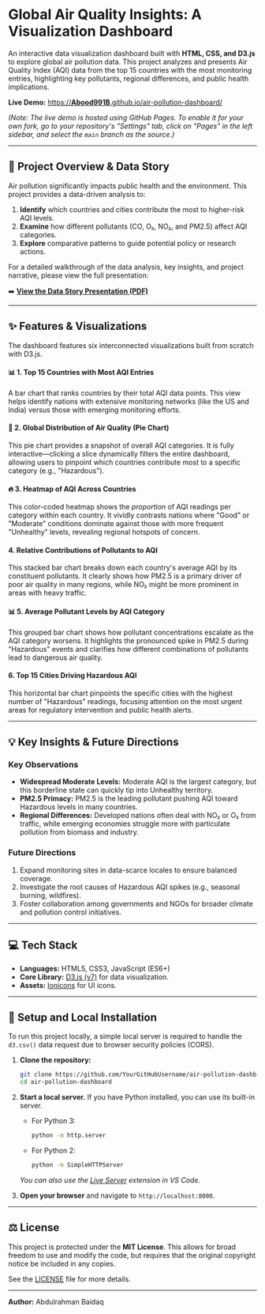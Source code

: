 # Global Air Quality Insights: A Visualization Dashboard



An interactive data visualization dashboard built with **HTML, CSS, and D3.js** to explore global air pollution data. This project analyzes and presents Air Quality Index (AQI) data from the top 15 countries with the most monitoring entries, highlighting key pollutants, regional differences, and public health implications.

**Live Demo:** [https://**Abood991B**.github.io/air-pollution-dashboard/](https://Abood991B.github.io/air-pollution-dashboard/)

*(Note: The live demo is hosted using GitHub Pages. To enable it for your own fork, go to your repository's "Settings" tab, click on "Pages" in the left sidebar, and select the `main` branch as the source.)*

---

## 📖 Project Overview & Data Story

Air pollution significantly impacts public health and the environment. This project provides a data-driven analysis to:
1.  **Identify** which countries and cities contribute the most to higher-risk AQI levels.
2.  **Examine** how different pollutants (CO, O₃, NO₂, and PM2.5) affect AQI categories.
3.  **Explore** comparative patterns to guide potential policy or research actions.

For a detailed walkthrough of the data analysis, key insights, and project narrative, please view the full presentation:

➡️ **[View the Data Story Presentation (PDF)](./Air_Pollution_Data_Story.pdf)**

---

## ✨ Features & Visualizations

The dashboard features six interconnected visualizations built from scratch with D3.js.

#### 📊 1. Top 15 Countries with Most AQI Entries
A bar chart that ranks countries by their total AQI data points. This view helps identify nations with extensive monitoring networks (like the US and India) versus those with emerging monitoring efforts.

#### 🥧 2. Global Distribution of Air Quality (Pie Chart)
This pie chart provides a snapshot of overall AQI categories. It is fully interactive—clicking a slice dynamically filters the entire dashboard, allowing users to pinpoint which countries contribute most to a specific category (e.g., "Hazardous").

#### 🔥 3. Heatmap of AQI Across Countries
This color-coded heatmap shows the *proportion* of AQI readings per category within each country. It vividly contrasts nations where "Good" or "Moderate" conditions dominate against those with more frequent "Unhealthy" levels, revealing regional hotspots of concern.

####  4. Relative Contributions of Pollutants to AQI
This stacked bar chart breaks down each country's average AQI by its constituent pollutants. It clearly shows how PM2.5 is a primary driver of poor air quality in many regions, while NO₂ might be more prominent in areas with heavy traffic.

#### 📊 5. Average Pollutant Levels by AQI Category
This grouped bar chart shows how pollutant concentrations escalate as the AQI category worsens. It highlights the pronounced spike in PM2.5 during "Hazardous" events and clarifies how different combinations of pollutants lead to dangerous air quality.

####    6. Top 15 Cities Driving Hazardous AQI
This horizontal bar chart pinpoints the specific cities with the highest number of "Hazardous" readings, focusing attention on the most urgent areas for regulatory intervention and public health alerts.

---

## 💡 Key Insights & Future Directions

### Key Observations
*   **Widespread Moderate Levels:** Moderate AQI is the largest category, but this borderline state can quickly tip into Unhealthy territory.
*   **PM2.5 Primacy:** PM2.5 is the leading pollutant pushing AQI toward Hazardous levels in many countries.
*   **Regional Differences:** Developed nations often deal with NO₂ or O₃ from traffic, while emerging economies struggle more with particulate pollution from biomass and industry.

### Future Directions
1.  Expand monitoring sites in data-scarce locales to ensure balanced coverage.
2.  Investigate the root causes of Hazardous AQI spikes (e.g., seasonal burning, wildfires).
3.  Foster collaboration among governments and NGOs for broader climate and pollution control initiatives.

---

## 💻 Tech Stack

*   **Languages:** HTML5, CSS3, JavaScript (ES6+)
*   **Core Library:** [D3.js (v7)](https://d3js.org/) for data visualization.
*   **Assets:** [Ionicons](https://ionic.io/ionicons) for UI icons.

---

## 🚀 Setup and Local Installation

To run this project locally, a simple local server is required to handle the `d3.csv()` data request due to browser security policies (CORS).

1.  **Clone the repository:**
    ```bash
    git clone https://github.com/YourGitHubUsername/air-pollution-dashboard.git
    cd air-pollution-dashboard
    ```

2.  **Start a local server.** If you have Python installed, you can use its built-in server.
    *   For Python 3:
        ```bash
        python -m http.server
        ```
    *   For Python 2:
        ```bash
        python -m SimpleHTTPServer
        ```
    *You can also use the [Live Server](https://marketplace.visualstudio.com/items?itemName=ritwickdey.LiveServer) extension in VS Code.*

3.  **Open your browser** and navigate to `http://localhost:8000`.

---

## ⚖️ License

This project is protected under the **MIT License**. This allows for broad freedom to use and modify the code, but requires that the original copyright notice be included in any copies.

See the [LICENSE](./LICENSE) file for more details.

---
**Author:** Abdulrahman Baidaq
